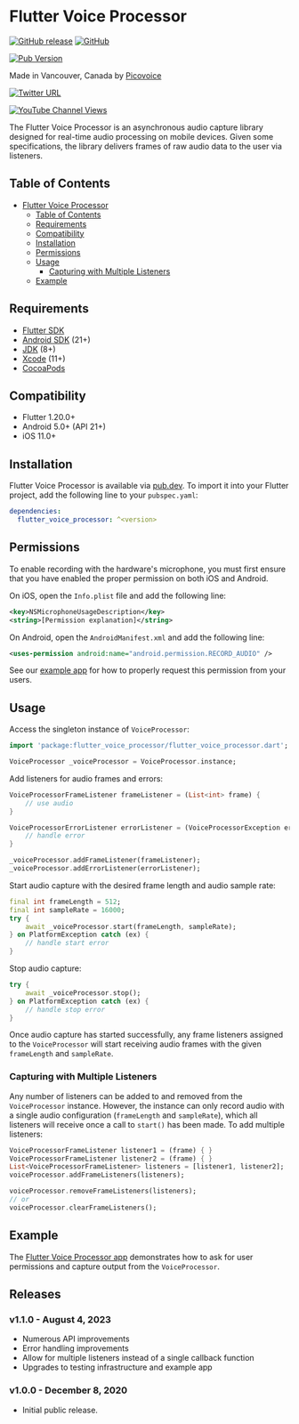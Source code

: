 # Flutter Voice Processor

[![GitHub release](https://img.shields.io/github/release/Picovoice/flutter-voice-processor.svg)](https://github.com/Picovoice/flutter-voice-processor/releases)
[![GitHub](https://img.shields.io/github/license/Picovoice/flutter-voice-processor)](https://github.com/Picovoice/flutter-voice-processor/)

[![Pub Version](https://img.shields.io/pub/v/flutter_voice_processor)](https://pub.dev/packages/flutter_voice_processor)

Made in Vancouver, Canada by [Picovoice](https://picovoice.ai)

<!-- markdown-link-check-disable -->
[![Twitter URL](https://img.shields.io/twitter/url?label=%40AiPicovoice&style=social&url=https%3A%2F%2Ftwitter.com%2FAiPicovoice)](https://twitter.com/AiPicovoice)
<!-- markdown-link-check-enable -->
[![YouTube Channel Views](https://img.shields.io/youtube/channel/views/UCAdi9sTCXLosG1XeqDwLx7w?label=YouTube&style=social)](https://www.youtube.com/channel/UCAdi9sTCXLosG1XeqDwLx7w)

The Flutter Voice Processor is an asynchronous audio capture library designed for real-time audio
processing on mobile devices. Given some specifications, the library delivers frames of raw audio
data to the user via listeners.

## Table of Contents

- [Flutter Voice Processor](#flutter-voice-processor)
    - [Table of Contents](#table-of-contents)
    - [Requirements](#requirements)
    - [Compatibility](#compatibility)
    - [Installation](#installation)
    - [Permissions](#permissions)
    - [Usage](#usage)
        - [Capturing with Multiple Listeners](#capturing-with-multiple-listeners)
    - [Example](#example)

## Requirements

- [Flutter SDK](https://docs.flutter.dev/get-started/install)
- [Android SDK](https://developer.android.com/about/versions/12/setup-sdk) (21+)
- [JDK](https://www.oracle.com/java/technologies/downloads/) (8+)
- [Xcode](https://developer.apple.com/xcode/) (11+)
- [CocoaPods](https://cocoapods.org/)

## Compatibility

- Flutter 1.20.0+
- Android 5.0+ (API 21+)
- iOS 11.0+

## Installation

Flutter Voice Processor is available via [pub.dev](https://pub.dev/packages/flutter_voice_processor).
To import it into your Flutter project, add the following line to your `pubspec.yaml`:
```yaml
dependencies:
  flutter_voice_processor: ^<version>
```

## Permissions

To enable recording with the hardware's microphone, you must first ensure that you have enabled the proper permission on both iOS and Android.

On iOS, open the `Info.plist` file and add the following line:
```xml
<key>NSMicrophoneUsageDescription</key>
<string>[Permission explanation]</string>
```

On Android, open the `AndroidManifest.xml` and add the following line:
```xml
<uses-permission android:name="android.permission.RECORD_AUDIO" />
```

See our [example app](./example) for how to properly request this permission from your users.

## Usage

Access the singleton instance of `VoiceProcessor`:

```dart
import 'package:flutter_voice_processor/flutter_voice_processor.dart';

VoiceProcessor _voiceProcessor = VoiceProcessor.instance;
```

Add listeners for audio frames and errors:

```dart
VoiceProcessorFrameListener frameListener = (List<int> frame) {
    // use audio
}

VoiceProcessorErrorListener errorListener = (VoiceProcessorException error) {
    // handle error
}

_voiceProcessor.addFrameListener(frameListener);
_voiceProcessor.addErrorListener(errorListener);
```

Start audio capture with the desired frame length and audio sample rate:

```dart
final int frameLength = 512;
final int sampleRate = 16000;
try {
    await _voiceProcessor.start(frameLength, sampleRate);
} on PlatformException catch (ex) {
    // handle start error
}
```

Stop audio capture:
```dart
try {
    await _voiceProcessor.stop();
} on PlatformException catch (ex) {
    // handle stop error
}
```

Once audio capture has started successfully, any frame listeners assigned to the `VoiceProcessor` will start receiving audio frames with the given `frameLength` and `sampleRate`.

### Capturing with Multiple Listeners

Any number of listeners can be added to and removed from the `VoiceProcessor` instance. However,
the instance can only record audio with a single audio configuration (`frameLength` and `sampleRate`),
which all listeners will receive once a call to `start()` has been made. To add multiple listeners:
```dart
VoiceProcessorFrameListener listener1 = (frame) { }
VoiceProcessorFrameListener listener2 = (frame) { }
List<VoiceProcessorFrameListener> listeners = [listener1, listener2];
voiceProcessor.addFrameListeners(listeners);

voiceProcessor.removeFrameListeners(listeners);
// or
voiceProcessor.clearFrameListeners();
```

## Example

The [Flutter Voice Processor app](./example) demonstrates how to ask for user permissions and capture output from the `VoiceProcessor`.

## Releases

### v1.1.0 - August 4, 2023
- Numerous API improvements
- Error handling improvements
- Allow for multiple listeners instead of a single callback function
- Upgrades to testing infrastructure and example app

### v1.0.0 - December 8, 2020

- Initial public release.

